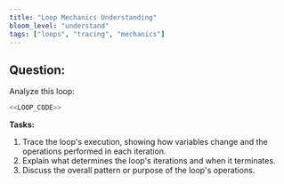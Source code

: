 ```yaml
---
title: "Loop Mechanics Understanding"
bloom_level: "understand"
tags: ["loops", "tracing", "mechanics"]
---
```


## Question:

Analyze this loop:

```csharp
<<LOOP_CODE>>
```

**Tasks:**

1. Trace the loop's execution, showing how variables change and the operations performed in each iteration.
2. Explain what determines the loop's iterations and when it terminates.
3. Discuss the overall pattern or purpose of the loop's operations. 